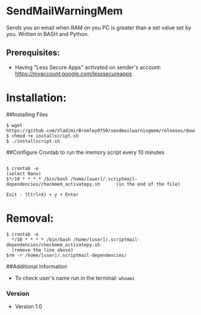 SendMailWarningMem
======
Sends you an email when RAM on you PC is greater than a set value set by you. Written in BASH and Python.

## Prerequisites:
* Having "Less Secure Apps" activated on sender's account: https://myaccount.google.com/lesssecureapps

# Installation:

##Installing Files
```
$ wget https://github.com/VladimirBromley0750/sendmailwarningmem/releases/download/Stable/installscript.sh 
$ chmod +x installscript.sh
$ ./installscript.sh
```
##Configure Crontab to run the memory script every 10 minutes
```

$ crontab -e
(select Nano)
$*/10 * * * * /bin/bash /home/[user]/.scriptmail-dependencies/checkmem_activatepy.sh      (in the end of the file)

Exit - (Ctrl+X) + y + Enter
```
# Removal:
```
$ crontab -e
  */10 * * * * /bin/bash /home/[user]/.scriptmail-dependencies/checkmem_activatepy.sh
  (remove the line above)
$rm -r /home/[user]/.scriptmail-dependencies/
```
##Additional Information
* To check user's name run in the terminal: `whoami`

### Version 
* Version 1.0
